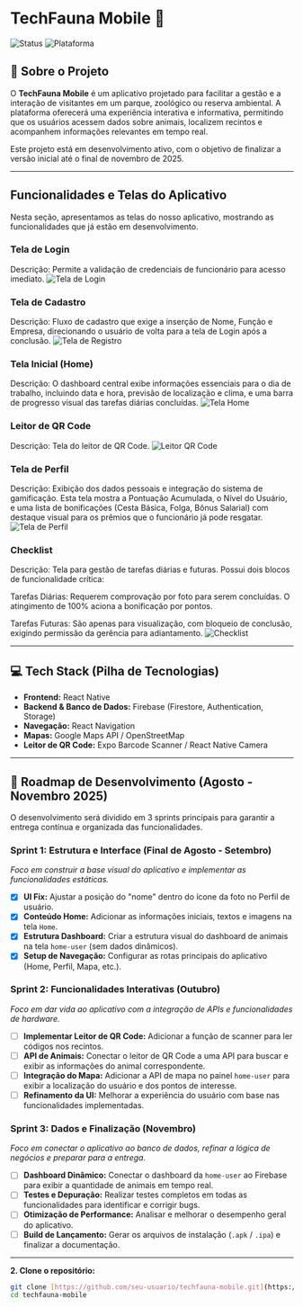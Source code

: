 # TechFauna Mobile 🐾

![Status](https://img.shields.io/badge/status-em%20desenvolvimento-yellow)
![Plataforma](https://img.shields.io/badge/plataforma-Mobile-blue)


## 📖 Sobre o Projeto

O **TechFauna Mobile** é um aplicativo projetado para facilitar a gestão e a interação de visitantes em um parque, zoológico ou reserva ambiental. A plataforma oferecerá uma experiência interativa e informativa, permitindo que os usuários acessem dados sobre animais, localizem recintos e acompanhem informações relevantes em tempo real.

Este projeto está em desenvolvimento ativo, com o objetivo de finalizar a versão inicial até o final de novembro de 2025.

---

## Funcionalidades e Telas do Aplicativo

Nesta seção, apresentamos as telas do nosso aplicativo, mostrando as funcionalidades que já estão em desenvolvimento.

### **Tela de Login**
Descrição: Permite a validação de credenciais de funcionário para acesso imediato.
![Tela de Login](assets/login.jpg)

### **Tela de Cadastro**
Descrição: Fluxo de cadastro que exige a inserção de Nome, Função e Empresa, direcionando o usuário de volta para a tela de Login após a conclusão.
![Tela de Registro](assets/register.jpg)

### **Tela Inicial (Home)**
Descrição: O dashboard central exibe informações essenciais para o dia de trabalho, incluindo data e hora, previsão de localização e clima, e uma barra de progresso visual das tarefas diárias concluídas.
![Tela Home](assets/home.jpg)

### **Leitor de QR Code**
Descrição: Tela do leitor de QR Code.
![Leitor QR Code](assets/scanner.jpg)

### **Tela de Perfil**
Descrição: Exibição dos dados pessoais e integração do sistema de gamificação. Esta tela mostra a Pontuação Acumulada, o Nível do Usuário, e uma lista de bonificações (Cesta Básica, Folga, Bônus Salarial) com destaque visual para os prêmios que o funcionário já pode resgatar.
![Tela de Perfil](assets/perfil.jpg)

### **Checklist**
Descrição: Tela para gestão de tarefas diárias e futuras. Possui dois blocos de funcionalidade crítica:

Tarefas Diárias: Requerem comprovação por foto para serem concluídas. O atingimento de 100% aciona a bonificação por pontos.

Tarefas Futuras: São apenas para visualização, com bloqueio de conclusão, exigindo permissão da gerência para adiantamento.
![Checklist](assets/checklist.jpg)

---

## 💻 Tech Stack (Pilha de Tecnologias)

-   **Frontend:** React Native
-   **Backend & Banco de Dados:** Firebase (Firestore, Authentication, Storage)
-   **Navegação:** React Navigation
-   **Mapas:** Google Maps API / OpenStreetMap
-   **Leitor de QR Code:** Expo Barcode Scanner / React Native Camera

---

## 🚀 Roadmap de Desenvolvimento (Agosto - Novembro 2025)

O desenvolvimento será dividido em 3 sprints principais para garantir a entrega contínua e organizada das funcionalidades.

### Sprint 1: Estrutura e Interface (Final de Agosto - Setembro)
*Foco em construir a base visual do aplicativo e implementar as funcionalidades estáticas.*

-   [x] **UI Fix:** Ajustar a posição do "nome" dentro do ícone da foto no Perfil de usuário.
-   [x] **Conteúdo Home:** Adicionar as informações iniciais, textos e imagens na tela `Home`.
-   [x] **Estrutura Dashboard:** Criar a estrutura visual do dashboard de animais na tela `home-user` (sem dados dinâmicos).
-   [x] **Setup de Navegação:** Configurar as rotas principais do aplicativo (Home, Perfil, Mapa, etc.).

### Sprint 2: Funcionalidades Interativas (Outubro)
*Foco em dar vida ao aplicativo com a integração de APIs e funcionalidades de hardware.*

-   [ ] **Implementar Leitor de QR Code:** Adicionar a função de scanner para ler códigos nos recintos.
-   [ ] **API de Animais:** Conectar o leitor de QR Code a uma API para buscar e exibir as informações do animal correspondente.
-   [ ] **Integração do Mapa:** Adicionar a API de mapa no painel `home-user` para exibir a localização do usuário e dos pontos de interesse.
-   [ ] **Refinamento da UI:** Melhorar a experiência do usuário com base nas funcionalidades implementadas.

### Sprint 3: Dados e Finalização (Novembro)
*Foco em conectar o aplicativo ao banco de dados, refinar a lógica de negócios e preparar para a entrega.*

-   [ ] **Dashboard Dinâmico:** Conectar o dashboard da `home-user` ao Firebase para exibir a quantidade de animais em tempo real.
-   [ ] **Testes e Depuração:** Realizar testes completos em todas as funcionalidades para identificar e corrigir bugs.
-   [ ] **Otimização de Performance:** Analisar e melhorar o desempenho geral do aplicativo.
-   [ ] **Build de Lançamento:** Gerar os arquivos de instalação (`.apk` / `.ipa`) e finalizar a documentação.

---



**2. Clone o repositório:**
```bash
git clone [https://github.com/seu-usuario/techfauna-mobile.git](https://github.com/seu-usuario/techfauna-mobile.git)
cd techfauna-mobile
